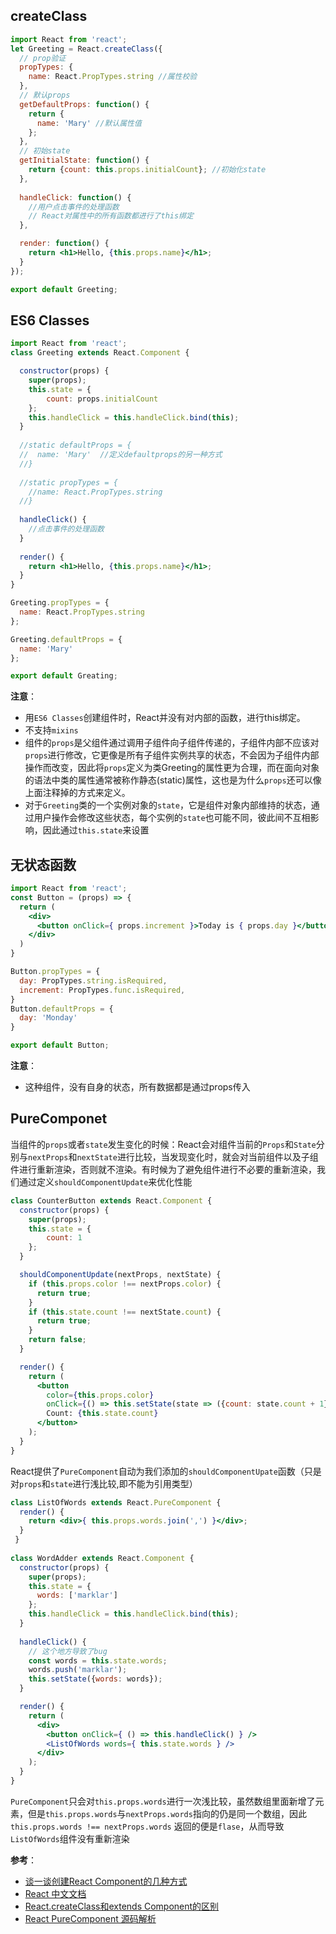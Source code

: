 ## createClass

```jsx
import React from 'react';
let Greeting = React.createClass({
  // prop验证
  propTypes: {
    name: React.PropTypes.string //属性校验
  },
  // 默认props
  getDefaultProps: function() {
    return {
      name: 'Mary' //默认属性值
    };
  },
  // 初始state
  getInitialState: function() {
    return {count: this.props.initialCount}; //初始化state
  },
  
  handleClick: function() {
    //用户点击事件的处理函数
    // React对属性中的所有函数都进行了this绑定
  },

  render: function() {
    return <h1>Hello, {this.props.name}</h1>;
  }
});

export default Greeting;
```


## ES6 Classes

```jsx
import React from 'react';
class Greeting extends React.Component {

  constructor(props) {
    super(props);
    this.state = {
        count: props.initialCount
    };
    this.handleClick = this.handleClick.bind(this);
  }
  
  //static defaultProps = {
  //  name: 'Mary'  //定义defaultprops的另一种方式
  //}
  
  //static propTypes = {
    //name: React.PropTypes.string
  //}
  
  handleClick() {
    //点击事件的处理函数
  }
  
  render() {
    return <h1>Hello, {this.props.name}</h1>;
  }
}

Greeting.propTypes = {
  name: React.PropTypes.string
};

Greeting.defaultProps = {
  name: 'Mary'
};

export default Greating;
```
**注意**：
- 用`ES6 Classes`创建组件时，React并没有对内部的函数，进行this绑定。
- 不支持`mixins`
- 组件的`props`是父组件通过调用子组件向子组件传递的，子组件内部不应该对`props`进行修改，它更像是所有子组件实例共享的状态，不会因为子组件内部操作而改变，因此将`props`定义为类Greeting的属性更为合理，而在面向对象的语法中类的属性通常被称作静态(static)属性，这也是为什么`props`还可以像上面注释掉的方式来定义。
- 对于`Greeting`类的一个实例对象的`state`，它是组件对象内部维持的状态，通过用户操作会修改这些状态，每个实例的`state`也可能不同，彼此间不互相影响，因此通过`this.state`来设置

## 无状态函数

```jsx
import React from 'react';
const Button = (props) => {
  return (
    <div>
      <button onClick={ props.increment }>Today is { props.day }</button>
    </div>
  )
}

Button.propTypes = {
  day: PropTypes.string.isRequired,
  increment: PropTypes.func.isRequired,
}
Button.defaultProps = {
  day: 'Monday'
}

export default Button;
```
**注意**：
- 这种组件，没有自身的状态，所有数据都是通过props传入

## PureComponet
当组件的`props`或者`state`发生变化的时候：React会对组件当前的`Props`和`State`分别与`nextProps`和`nextState`进行比较，当发现变化时，就会对当前组件以及子组件进行重新渲染，否则就不渲染。有时候为了避免组件进行不必要的重新渲染，我们通过定义`shouldComponentUpdate`来优化性能

```jsx
class CounterButton extends React.Component {
  constructor(props) {
    super(props);
    this.state = {
        count: 1
    };
  }

  shouldComponentUpdate(nextProps, nextState) {
    if (this.props.color !== nextProps.color) {
      return true;
    }
    if (this.state.count !== nextState.count) {
      return true;
    }
    return false;
  }

  render() {
    return (
      <button
        color={this.props.color}
        onClick={() => this.setState(state => ({count: state.count + 1}))}>
        Count: {this.state.count}
      </button>
    );
  }
}
```
React提供了`PureComponent`自动为我们添加的`shouldComponentUpate`函数（只是对`props`和`state`进行浅比较,即不能为引用类型）

```jsx
class ListOfWords extends React.PureComponent {
  render() {
    return <div>{ this.props.words.join(',') }</div>;
  }
 }
 
class WordAdder extends React.Component {
  constructor(props) {
    super(props);
    this.state = {
      words: ['marklar']
    };
    this.handleClick = this.handleClick.bind(this);
  }
  
  handleClick() {
    // 这个地方导致了bug
    const words = this.state.words;
    words.push('marklar');
    this.setState({words: words});
  }

  render() {
    return (
      <div>
        <button onClick={ () => this.handleClick() } />
        <ListOfWords words={ this.state.words } />
      </div>
    );
  }
}
```
`PureComponent`只会对`this.props.words`进行一次浅比较，虽然数组里面新增了元素，但是`this.props.words`与`nextProps.words`指向的仍是同一个数组，因此`this.props.words !== nextProps.words` 返回的便是`flase`，从而导致`ListOfWords`组件没有重新渲染


**参考**：
- [谈一谈创建React Component的几种方式](https://segmentfault.com/a/1190000008402834?utm_source=tuicool&utm_medium=referral)
- [React 中文文档](http://reactjs.cn/react/docs/reusable-components-zh-CN.html)
- [React.createClass和extends Component的区别](https://segmentfault.com/a/1190000005863630)
- [React PureComponent 源码解析](https://segmentfault.com/a/1190000006741060?utm_source=tuicool&utm_medium=referral)